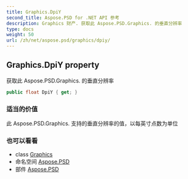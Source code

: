 ```yaml
---
title: Graphics.DpiY
second_title: Aspose.PSD for .NET API 参考
description: Graphics 财产. 获取此 Aspose.PSD.Graphics. 的垂直分辨率
type: docs
weight: 50
url: /zh/net/aspose.psd/graphics/dpiy/
---
```

## Graphics.DpiY property

获取此 Aspose.PSD.Graphics. 的垂直分辨率

```csharp
public float DpiY { get; }
```

### 适当的价值

此 Aspose.PSD.Graphics. 支持的垂直分辨率的值，以每英寸点数为单位

### 也可以看看

* class [Graphics](../)
* 命名空间 [Aspose.PSD](../../graphics/)
* 部件 [Aspose.PSD](../../../)


